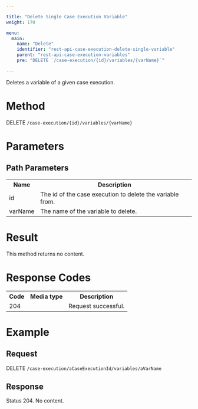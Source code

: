 ```yaml
---

title: "Delete Single Case Execution Variable"
weight: 170

menu:
  main:
    name: "Delete"
    identifier: "rest-api-case-execution-delete-single-variable"
    parent: "rest-api-case-execution-variables"
    pre: "DELETE `/case-execution/{id}/variables/{varName}`"

---
```



Deletes a variable of a given case execution.


# Method

DELETE `/case-execution/{id}/variables/{varName}`


# Parameters

## Path Parameters

<table class="table table-striped">
  <tr>
    <th>Name</th>
    <th>Description</th>
  </tr>
  <tr>
    <td>id</td>
    <td>The id of the case execution to delete the variable from.</td>
  </tr>
  <tr>
    <td>varName</td>
    <td>The name of the variable to delete.</td>
  </tr>
</table>


# Result

This method returns no content.


# Response Codes

<table class="table table-striped">
  <tr>
    <th>Code</th>
    <th>Media type</th>
    <th>Description</th>
  </tr>
  <tr>
    <td>204</td>
    <td></td>
    <td>Request successful.</td>
  </tr>
</table>


# Example

## Request

DELETE `/case-execution/aCaseExecutionId/variables/aVarName`


## Response

Status 204. No content.
